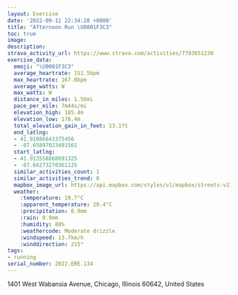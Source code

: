 ```yaml
---
layout: Exercise
date: '2022-09-11 22:34:28 +0000'
title: "Afternoon Run \U0001F3C3"
toc: true
image:
description:
strava_activity_url: https://www.strava.com/activities/7793651230
exercise_data:
  emoji: "\U0001F3C3"
  average_heartrate: 151.5bpm
  max_heartrate: 167.0bpm
  average_watts: W
  max_watts: W
  distance_in_miles: 1.56mi
  pace_per_mile: 7m44s/mi
  elevation_high: 185.4m
  elevation_low: 178.4m
  total_elevation_gain_in_feet: 13.1ft
  end_latlng:
  - 41.91086643375456
  - -87.65897023491561
  start_latlng:
  - 41.913558868691325
  - -87.66273270361125
  similar_activities_count: 1
  similar_activities_trend: 0
  mapbox_image_url: https://api.mapbox.com/styles/v1/mapbox/streets-v11/static/path-5+787af2-1.0(o~x~Fvl%60vONIJM),pin-s-s+e5b22e(-87.66172,41.91224),pin-s-f+89ae00(-87.6616,41.9121)/auto/800x800?access_token=pk.eyJ1Ijoiam9zaGJlY2ttYW4iLCJhIjoiY205eWR2aDd1MWZ6djJrbXc4a3M0bWZleiJ9.XiG9OWkNcZk2QzjJbxLB4A
  weather:
    :temperature: 19.7°C
    :apparent_temperature: 20.4°C
    :precipitation: 0.9mm
    :rain: 0.9mm
    :humidity: 88%
    :weathercode: Moderate drizzle
    :windspeed: 13.7km/h
    :winddirection: 215°
tags:
- running
serial_number: 2022.ERE.134
---
```

1401 West Wabansia Avenue, Chicago, Illinois 60642, United States
